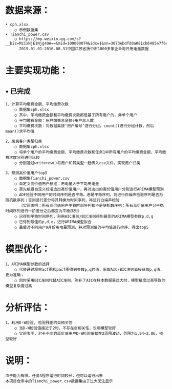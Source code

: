 # 数据来源：
	• cph.xlsx                             
		○ 示例数据集
	• Tianchi_power.csv 
		○ https://mp.weixin.qq.com/s?__biz=MzIxNjE1Njg4OA==&mid=100000074&idx=1&sn=3073ebdfd0a081cb6485e7f6c0e9afc9&chksm=178c1efd20fb97eb04586d0f6757f40eee42170a1d71196762cc33751a25df75adbc5d329821&mpshare=1&scene=23&srcid=0518olygZZCnGt2yLNZkepYU&sharer_sharetime=1652861545327&sharer_shareid=32db0bc2d3c4c22843f068f1a5ea1660#rd
          2015.01.01—2016.08.31中国江苏省扬中市1000多家企业每日用电量数据
	  
# 主要实现功能：
## • 已完成
	1、计算平均缴费金额、平均缴费次数
		○ 数据集cph.xlsx
		○ 其中，平均缴费金额和平均缴费次数都是基于所有用户的，非单个用户
		○ 平均缴费金额：用户缴费总金额÷用户总人数
		○ 平均缴费次数：对数据集按‘用户编号’进行分组，count()进行分组计数，然后mean()求平均值
		
	2、居民客户类型归类
		○ 数据集cph.xlsx
		○ 将单个用户的平均缴费金额、平均缴费次数和任务1中所有用户的平均缴费金额、平均缴费次数分别进行比较
		○ 分别通过writerow()将用户和其类型一起传入csv文件，实现用户归类
	
	3、预测高价值用户top5
		○ 数据集Tianchi_power.csv
		○ 自定义高价值用户标准：用电量大于平均用电量
		○ 首先根据自定义标准选出高价值用户，再对选出的高价值用户分别进行ARIMA模型预测
		○ ADF检验不同用户的时间序列是否平稳。若是平稳序列，则进行白噪声检验序列是否为随机数序列；否则进行差分将其转换为时间序列，再进行白噪声检验
		  （实验表明：所有高价值用户平稳时间序列都不是随机数序列；所有高价值用户分平稳时间序列进行一阶差分之后都变为平稳序列）
		○ 已得到平稳时间序列，利用AIC准则/BIC准则得到最佳的ARIMA模型参数p,d,q
		○ 已得到最佳的p,d,q，进行ARIMA模型拟合  
		○ 最后对不同用户9月份用电量预测，并对预测值的平均值进行排序，得出top5

# 模型优化：
    1、ARIMA模型参数的选择
        ○ 代替通过观察acf图和pacf图得到参数p,q的值，采取AIC/BIC准则直接获取p,q值，更为准确；
	    ○ 同时采用BIC准则代替AIC准则，弥补了AIC在样本数据量过大时，模型精度过高导致的模型复杂度过高

# 分析评估：
    1、利用D-W检验, 检验残差的自相关性
        ○ 当D-W检验值接近于2时，不存在自相关性，说明模型较好
	    ○ 实验表明，对于不同的高价值用户D-W检验值都在2周围波动，范围为1.94~2.06，模型较好

# 说明：
    由于能力有限，任务3程序运行时间较长，但可以运行出来
    本项目仓库中的Tianchi_power.csv数据集由于过大无法显示

